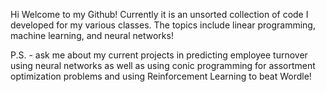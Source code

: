 Hi Welcome to my Github! 
Currently it is an unsorted collection of code I developed for my various classes. 
The topics include linear programming, machine learning, and neural networks! 

P.S. - ask me about my current projects in predicting employee turnover using neural networks as well as using conic programming for assortment optimization problems and using Reinforcement Learning to beat Wordle!

